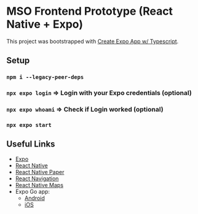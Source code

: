 # MSO Frontend Prototype (React Native + Expo)

This project was bootstrapped with [Create Expo App w/ Typescript](https://docs.expo.dev/guides/typescript/#starting-from-scratch-using-a-typescript-template).

## Setup

### `npm i --legacy-peer-deps`

### `npx expo login` => Login with your Expo credentials (optional)

### `npx expo whoami` => Check if Login worked (optional)

### `npx expo start`

## Useful Links

- [Expo](https://docs.expo.dev/)
- [React Native](https://reactnative.dev/docs/getting-started)
- [React Native Paper](https://callstack.github.io/react-native-paper/)
- [React Navigation](https://reactnavigation.org/docs/getting-started)
- [React Native Maps](https://github.com/react-native-maps/react-native-maps)
- Expo Go app:
  - [Android](https://play.google.com/store/apps/details?id=host.exp.exponent&hl=de&gl=US)
  - [iOS](https://apps.apple.com/de/app/expo-go/id982107779)
